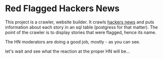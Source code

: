 # Red Flagged Hackers News

This project is a crawler, website builder. It crawls [hackers news](https://news.ycombinator.com/news) and puts information about each story in an sql table (postgress for that matter).
The point of the crawler is to display stories that were flagged, hence its name.

The HN moderators are doing a good job, mostly - as you can see.

let's wait and see what the reaction at the proper HN will be...
    


